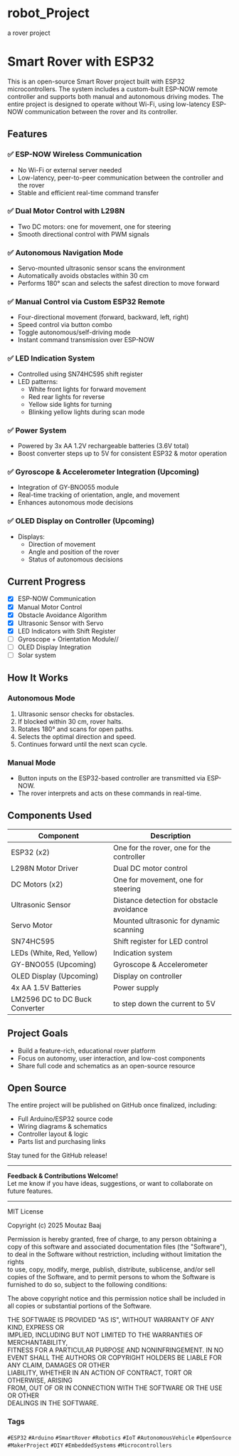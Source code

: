 # robot_Project

a rover project

# Smart Rover with ESP32

This is an open-source Smart Rover project built with ESP32 microcontrollers. The system includes a custom-built ESP-NOW remote controller and supports both manual and autonomous driving modes. The entire project is designed to operate without Wi-Fi, using low-latency ESP-NOW communication between the rover and its controller.

## Features

### ✅ ESP-NOW Wireless Communication
- No Wi-Fi or external server needed
- Low-latency, peer-to-peer communication between the controller and the rover
- Stable and efficient real-time command transfer

### ✅ Dual Motor Control with L298N
- Two DC motors: one for movement, one for steering
- Smooth directional control with PWM signals

### ✅ Autonomous Navigation Mode
- Servo-mounted ultrasonic sensor scans the environment
- Automatically avoids obstacles within 30 cm
- Performs 180° scan and selects the safest direction to move forward

### ✅ Manual Control via Custom ESP32 Remote
- Four-directional movement (forward, backward, left, right)
- Speed control via button combo
- Toggle autonomous/self-driving mode
- Instant command transmission over ESP-NOW

### ✅ LED Indication System
- Controlled using SN74HC595 shift register
- LED patterns:
  - White front lights for forward movement
  - Red rear lights for reverse
  - Yellow side lights for turning
  - Blinking yellow lights during scan mode

### ✅ Power System
- Powered by 3x AA 1.2V rechargeable batteries (3.6V total)
- Boost converter steps up to 5V for consistent ESP32 & motor operation

### ✅ Gyroscope & Accelerometer Integration (Upcoming)
- Integration of GY-BNO055 module
- Real-time tracking of orientation, angle, and movement
- Enhances autonomous mode decisions

### ✅ OLED Display on Controller (Upcoming)
- Displays:
  - Direction of movement
  - Angle and position of the rover
  - Status of autonomous decisions

## Current Progress

- [x] ESP-NOW Communication
- [x] Manual Motor Control
- [x] Obstacle Avoidance Algorithm
- [x] Ultrasonic Sensor with Servo
- [x] LED Indicators with Shift Register
- [ ] Gyroscope + Orientation Module//
- [ ] OLED Display Integration
- [ ] Solar system

## How It Works

### Autonomous Mode
1. Ultrasonic sensor checks for obstacles.
2. If blocked within 30 cm, rover halts.
3. Rotates 180° and scans for open paths.
4. Selects the optimal direction and speed.
5. Continues forward until the next scan cycle.

### Manual Mode
- Button inputs on the ESP32-based controller are transmitted via ESP-NOW.
- The rover interprets and acts on these commands in real-time.

## Components Used

| Component              | Description                                   |
|------------------------|-----------------------------------------------|
| ESP32 (x2)             | One for the rover, one for the controller     |
| L298N Motor Driver     | Dual DC motor control                         |
| DC Motors (x2)         | One for movement, one for steering            |
| Ultrasonic Sensor      | Distance detection for obstacle avoidance     |
| Servo Motor            | Mounted ultrasonic for dynamic scanning       |
| SN74HC595              | Shift register for LED control                |
| LEDs (White, Red, Yellow) | Indication system                         |
| GY-BNO055 (Upcoming)   | Gyroscope & Accelerometer                     |
| OLED Display (Upcoming)| Display on controller                        |
| 4x AA 1.5V Batteries   | Power supply    |
| LM2596 DC to DC Buck Converter | to step down the current to 5V  |

## Project Goals

- Build a feature-rich, educational rover platform
- Focus on autonomy, user interaction, and low-cost components
- Share full code and schematics as an open-source resource

## Open Source

The entire project will be published on GitHub once finalized, including:
- Full Arduino/ESP32 source code
- Wiring diagrams & schematics
- Controller layout & logic
- Parts list and purchasing links

Stay tuned for the GitHub release!

---

**Feedback & Contributions Welcome!**  
Let me know if you have ideas, suggestions, or want to collaborate on future features.

---

MIT License

Copyright (c) 2025 Moutaz Baaj

Permission is hereby granted, free of charge, to any person obtaining a copy
of this software and associated documentation files (the "Software"), to deal
in the Software without restriction, including without limitation the rights  
to use, copy, modify, merge, publish, distribute, sublicense, and/or sell    
copies of the Software, and to permit persons to whom the Software is       
furnished to do so, subject to the following conditions:                     

The above copyright notice and this permission notice shall be included in   
all copies or substantial portions of the Software.                          

THE SOFTWARE IS PROVIDED "AS IS", WITHOUT WARRANTY OF ANY KIND, EXPRESS OR  
IMPLIED, INCLUDING BUT NOT LIMITED TO THE WARRANTIES OF MERCHANTABILITY,    
FITNESS FOR A PARTICULAR PURPOSE AND NONINFRINGEMENT. IN NO EVENT SHALL THE 
AUTHORS OR COPYRIGHT HOLDERS BE LIABLE FOR ANY CLAIM, DAMAGES OR OTHER      
LIABILITY, WHETHER IN AN ACTION OF CONTRACT, TORT OR OTHERWISE, ARISING     
FROM, OUT OF OR IN CONNECTION WITH THE SOFTWARE OR THE USE OR OTHER         
DEALINGS IN THE SOFTWARE.

### Tags
`#ESP32` `#Arduino` `#SmartRover` `#Robotics` `#IoT` `#AutonomousVehicle` `#OpenSource` `#MakerProject` `#DIY` `#EmbeddedSystems` `#Microcontrollers`